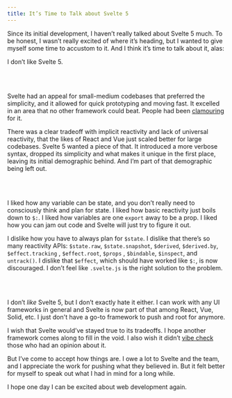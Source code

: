 ```yaml
---
title: It’s Time to Talk about Svelte 5
---
```


Since its initial development, I haven’t really talked about Svelte 5 much. To be honest, I wasn’t really excited of where it’s heading, but I wanted to give myself some time to accustom to it. And I think it’s time to talk about it, alas:

I don’t like Svelte 5.

<br/>
<br/>

Svelte had an appeal for small-medium codebases that preferred the simplicity, and it allowed for quick prototyping and moving fast. It excelled in an area that no other framework could beat. People had been [clamouring](https://www.reddit.com/r/sveltejs/comments/poqry9/mfw_i_have_to_create_a_new_reactive_variable_at/) for it.

There was a clear tradeoff with implicit reactivity and lack of universal reactivity, that the likes of React and Vue just scaled better for large codebases. Svelte 5 wanted a piece of that. It introduced a more verbose syntax, dropped its simplicity and what makes it unique in the first place, leaving its initial demographic behind. And I’m part of that demographic being left out.

<br/>
<br/>

I liked how any variable can be state, and you don’t really need to consciously think and plan for state. I liked how basic reactivity just boils down to `$:`. I liked how variables are one `export` away to be a prop. I liked how you can jam out code and Svelte will just try to figure it out.

I dislike how you have to always plan for `$state`. I dislike that there’s so many reactivity APIs: `$state.raw`, `$state.snapshot`, `$derived`, `$derived.by`, `$effect.tracking` , `$effect.root`, `$props` , `$bindable`, `$inspect`, and `untrack()`. I dislike that `$effect`, which should have worked like `$:`, is now discouraged. I don’t feel like `.svelte.js` is the right solution to the problem.

<br/>
<br/>

I don’t _like_ Svelte 5, but I don’t exactly hate it either. I can work with any UI frameworks in general and Svelte is now part of that among React, Vue, Solid, etc. I just don't have a go-to framework to push and root for anymore.

I wish that Svelte would’ve stayed true to its tradeoffs. I hope another framework comes along to fill in the void. I also wish it didn’t [vibe check](https://github.com/sveltejs/svelte/discussions/10085) those who had an opinion about it.

But I’ve come to accept how things are. I owe a lot to Svelte and the team, and I appreciate the work for pushing what they believed in. But it felt better for myself to speak out what I had in mind for a long while.

I hope one day I can be excited about web development again.
